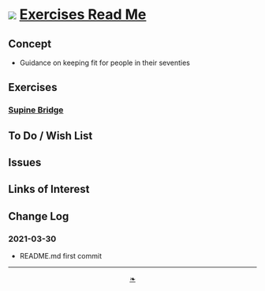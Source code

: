 # [![](https://heretics-sf.github.io/lib/assets/icons/mark-github.svg )](https://github.com/heretics-sf/heretics-sf.github.io/tree/master/sandbox/exercises/README.md ) [Exercises Read Me]( https://github.com/heretics-sf/heretics-sf.github.io/tree/master/sandbox/exercises )

<!--  @@@
<div style=height:300px;overflow:hidden;width:100%;resize:both; ><iframe src=https://heretics-sf.github.io/ height=100% width=100% ></iframe></div>
_Templatee_

### Full Screen: [Template]( https://heretics-sf.github.io/ )
@@@  -->


## Concept

* Guidance on keeping fit for people in their seventies

## Exercises

### [Supine Bridge]( #supine-bridge.md )

## To Do / Wish List


## Issues


## Links of Interest


## Change Log

### 2021-03-30

* README.md first commit

***

<center><a href=javascript:window.scrollTo(0,0); class=aDingbat title="Scroll to top" > ❧ </a></center>

